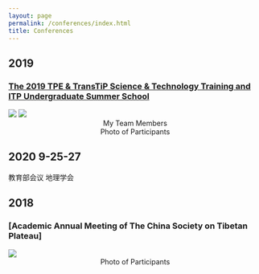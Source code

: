 ```yaml
---
layout: page
permalink: /conferences/index.html
title: Conferences
---
```


## 2019
### [The 2019 TPE & TransTiP Science & Technology Training and ITP Undergraduate Summer School](http://www.tpe.ac.cn/events/Training/202001/t20200113_229333.html)

<div>
<img src="https://junfeiwu.github.io/images/Activities/tpe_meeting02.jpg"> <img src="https://junfeiwu.github.io/images/Activities/TPE_meeting.jpg">
</div><figcaption style="text-align: center">My Team Members </figcaption>
<figcaption style="text-align: center">Photo of Participants </figcaption>

## 2020 9-25-27
教育部会议
地理学会



## 2018

### [Academic Annual Meeting of The China Society on Tibetan Plateau]
<div>
<img src="https://junfeiwu.github.io/images/Conferences/2018_anni.jpg">
<figcaption style="text-align: center">Photo of Participants </figcaption> 
</div>
